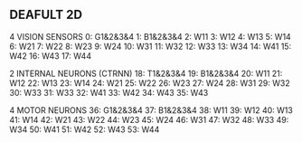 DEAFULT 2D
--------

4 VISION SENSORS
    0: G1&2&3&4
    1: B1&2&3&4
    2: W11
    3: W12
    4: W13
    5: W14
    6: W21
    7: W22
    8: W23
    9: W24
   10: W31
   11: W32
   12: W33
   13: W34
   14: W41
   15: W42
   16: W43
   17: W44

2 INTERNAL NEURONS (CTRNN)
   18: T1&2&3&4
   19: B1&2&3&4
   20: W11
   21: W12
   22: W13
   23: W14
   24: W21
   25: W22
   26: W23
   27: W24
   28: W31
   29: W32
   30: W33
   31: W33
   32: W41
   33: W42
   34: W43
   35: W43

4 MOTOR NEURONS
   36: G1&2&3&4
   37: B1&2&3&4
   38: W11
   39: W12
   40: W13
   41: W14
   42: W21
   43: W22
   44: W23
   45: W24
   46: W31
   47: W32
   48: W33
   49: W34
   50: W41
   51: W42
   52: W43
   53: W44

